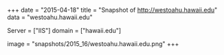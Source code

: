 
+++
date = "2015-04-18"
title = "Snapshot of http://westoahu.hawaii.edu"
data = "westoahu.hawaii.edu"

Server = ["IIS"]
domain = ["hawaii.edu"]

  image = "snapshots/2015_16/westoahu.hawaii.edu.png"
+++
#
